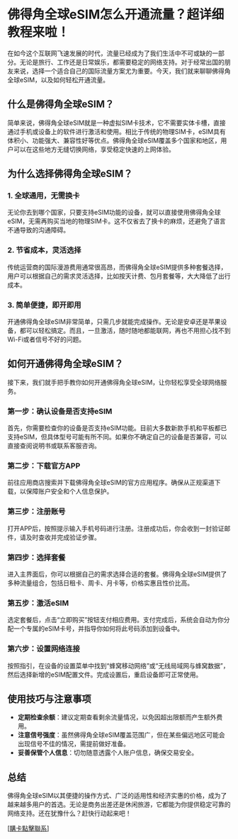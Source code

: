 # 佛得角全球eSIM怎么开通流量？超详细教程来啦！

在如今这个互联网飞速发展的时代，流量已经成为了我们生活中不可或缺的一部分。无论是旅行、工作还是日常娱乐，都需要稳定的网络支持。对于经常出国的朋友来说，选择一个适合自己的国际流量方案尤为重要。今天，我们就来聊聊佛得角全球eSIM，以及如何轻松开通流量。

## 什么是佛得角全球eSIM？

简单来说，佛得角全球eSIM就是一种虚拟SIM卡技术，它不需要实体卡槽，直接通过手机或设备上的软件进行激活和使用。相比于传统的物理SIM卡，eSIM具有体积小、功能强大、兼容性好等优点。佛得角全球eSIM覆盖多个国家和地区，用户可以在这些地方无缝切换网络，享受稳定快速的上网体验。

## 为什么选择佛得角全球eSIM？

### 1. 全球通用，无需换卡
无论你去到哪个国家，只要支持eSIM功能的设备，就可以直接使用佛得角全球eSIM，无需再购买当地的物理SIM卡。这不仅省去了换卡的麻烦，还避免了语言不通导致的沟通障碍。

### 2. 节省成本，灵活选择
传统运营商的国际漫游费用通常很高昂，而佛得角全球eSIM提供多种套餐选择，用户可以根据自己的需求灵活选择，比如按天计费、包月套餐等，大大降低了出行成本。

### 3. 简单便捷，即开即用
开通佛得角全球eSIM非常简单，只需几步就能完成操作。无论是安卓还是苹果设备，都可以轻松搞定。而且，一旦激活，随时随地都能联网，再也不用担心找不到Wi-Fi或者信号不好的问题。

## 如何开通佛得角全球eSIM？

接下来，我们就手把手教你如何开通佛得角全球eSIM，让你轻松享受全球网络服务。

### 第一步：确认设备是否支持eSIM
首先，你需要检查你的设备是否支持eSIM功能。目前大多数新款手机和平板都已支持eSIM，但具体型号可能有所不同。如果你不确定自己的设备是否兼容，可以直接查阅说明书或联系客服咨询。

### 第二步：下载官方APP
前往应用商店搜索并下载佛得角全球eSIM的官方应用程序。确保从正规渠道下载，以保障账户安全和个人信息保护。

### 第三步：注册账号
打开APP后，按照提示输入手机号码进行注册。注册成功后，你会收到一封验证邮件，请及时查收并完成验证步骤。

### 第四步：选择套餐
进入主界面后，你可以根据自己的需求选择合适的套餐。佛得角全球eSIM提供了多种流量组合，包括日租卡、周卡、月卡等，价格实惠且性价比高。

### 第五步：激活eSIM
选定套餐后，点击“立即购买”按钮支付相应费用。支付完成后，系统会自动为你分配一个专属的eSIM卡号，并指导你如何将此号码添加到设备中。

### 第六步：设置网络连接
按照指引，在设备的设置菜单中找到“蜂窝移动网络”或“无线局域网与蜂窝数据”，然后选择新增的eSIM配置文件。完成设置后，重启设备即可正常使用。

## 使用技巧与注意事项

- **定期检查余额**：建议定期查看剩余流量情况，以免因超出限额而产生额外费用。
- **注意信号强度**：虽然佛得角全球eSIM覆盖范围广，但在某些偏远地区可能会出现信号不佳的情况，需提前做好准备。
- **妥善保管个人信息**：切勿随意透露个人账户信息，确保交易安全。

## 总结

佛得角全球eSIM以其便捷的操作方式、广泛的适用性和经济实惠的价格，成为了越来越多用户的首选。无论是商务出差还是休闲旅游，它都能为你提供稳定可靠的网络支持。还在犹豫什么？赶快行动起来吧！

[[購卡點擊聯系](https://t.me/s/esim1088)]